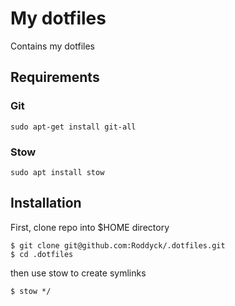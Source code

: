 # My dotfiles

Contains my dotfiles

## Requirements

### Git

```
sudo apt-get install git-all
```

### Stow

```
sudo apt install stow
```

## Installation

First, clone repo into $HOME directory

```
$ git clone git@github.com:Roddyck/.dotfiles.git
$ cd .dotfiles
```

then use stow to create symlinks

```
$ stow */
```
